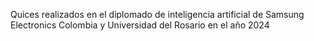 Quices realizados en el diplomado de inteligencia artificial de Samsung Electronics Colombia y Universidad del Rosario en el año 2024 
